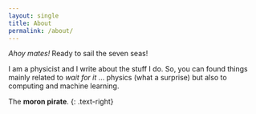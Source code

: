 ```yaml
---
layout: single
title: About
permalink: /about/
---
```


*Ahoy mates!* Ready to sail the seven seas!

I am a physicist and I write about the stuff I do.
So, you can found things mainly related to _wait for it_ ... physics 
(what a surprise) but
also to computing and machine learning. 


The **moron pirate**.
{: .text-right}
